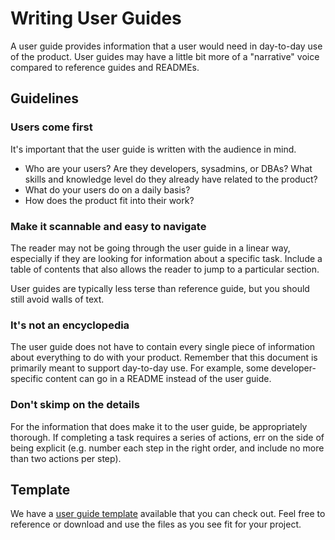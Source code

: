 # Writing User Guides

A user guide provides information that a user would need in day-to-day use of the product. User guides may have a little bit more of a "narrative" voice compared to reference guides and READMEs. 

## Guidelines

### Users come first

It's important that the user guide is written with the audience in mind.

- Who are your users? Are they developers, sysadmins, or DBAs? What skills and knowledge level do they already have related to the product?
- What do your users do on a daily basis?
- How does the product fit into their work?

### Make it scannable and easy to navigate

The reader may not be going through the user guide in a linear way, especially if they are looking for information about a specific task. Include a table of contents that also allows the reader to jump to a particular section.

User guides are typically less terse than reference guide, but you should still avoid walls of text. 

### It's not an encyclopedia

The user guide does not have to contain every single piece of information about everything to do with your product. Remember that this document is primarily meant to support day-to-day use. For example, some developer-specific content can go in a README instead of the user guide.

### Don't skimp on the details

For the information that does make it to the user guide, be appropriately thorough. If completing a task requires a series of actions, err on the side of being explicit (e.g. number each step in the right order, and include no more than two actions per step).

## Template

We have a [user guide template](https://github.com/CrunchyData/priv-all-doc-userguide-template) available that you can check out. Feel free to reference or download and use the files as you see fit for your project.
